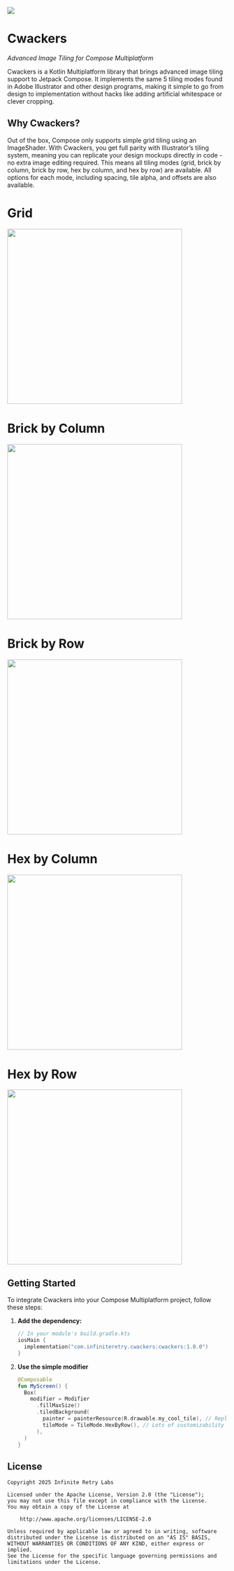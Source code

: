 ![](images/banner.png)

# Cwackers

_Advanced Image Tiling for Compose Multiplatform_

Cwackers is a Kotlin Multiplatform library that brings advanced image tiling support to Jetpack Compose.
It implements the same 5 tiling modes found in Adobe Illustrator and other design programs, making it simple to go from design to implementation without hacks like adding artificial whitespace or clever cropping.

## Why Cwackers?

Out of the box, Compose only supports simple grid tiling using an ImageShader. With Cwackers, you get full parity with Illustrator’s tiling system, meaning you can replicate your design mockups directly in code - no extra image editing required.
This means all tiling modes (grid, brick by column, brick by row, hex by column, and hex by row) are available. All options for each mode, including spacing, tile alpha, and offsets are also available.

# Grid
<img src="images/grid_tiling.png" width="400" />

# Brick by Column
<img src="images/brick_by_column.png" width="400" />

# Brick by Row
<img src="images/brick_by_row.png" width="400" />

# Hex by Column
<img src="images/hex_by_column.png" width="400" />

# Hex by Row
<img src="images/hex_by_row.png" width="400" />

## Getting Started

To integrate Cwackers into your Compose Multiplatform project, follow these steps:

1.  **Add the dependency:**

    ```kotlin
    // In your module's build.gradle.kts
    iosMain {
      implementation("com.infiniteretry.cwackers:cwackers:1.0.0")
    }
    ```

2.  **Use the simple modifier**

    ```kotlin
    @Composable
    fun MyScreen() {
      Box(
        modifier = Modifier
          .fillMaxSize()
          .tiledBackground(
            painter = painterResource(R.drawable.my_cool_tile), // Replace with Res.drawable.my_cool_tile for CMP
            tileMode = TileMode.HexByRow(), // Lots of customizability here
          ),
      )
    }
    ```

## License

```
Copyright 2025 Infinite Retry Labs

Licensed under the Apache License, Version 2.0 (the "License");
you may not use this file except in compliance with the License.
You may obtain a copy of the License at

    http://www.apache.org/licenses/LICENSE-2.0

Unless required by applicable law or agreed to in writing, software
distributed under the License is distributed on an "AS IS" BASIS,
WITHOUT WARRANTIES OR CONDITIONS OF ANY KIND, either express or implied.
See the License for the specific language governing permissions and
limitations under the License.
```
